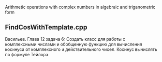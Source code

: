 Arithmetic operations with complex numbers in algebraic and triganometric form
## FindCosWithTemplate.cpp
Васильев. Глава 12 задача 6: Создать класс для работы с комплексными числами и обобщенную функцию для вычисления косинуса от комплексного и действительного чисел. Косинус вычислять по формуле Тейлора
